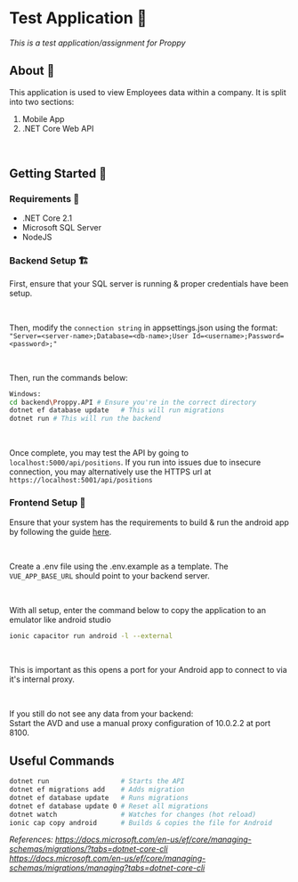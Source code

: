 # Test Application 📝

_This is a test application/assignment for Proppy_

## About 🤔

This application is used to view Employees data within a company. It is split into two sections: <br>

1. Mobile App
2. .NET Core Web API

<br>

## Getting Started 🏃

### Requirements 🚩

- .NET Core 2.1
- Microsoft SQL Server
- NodeJS

### Backend Setup 🏗️

First, ensure that your SQL server is running & proper credentials have been setup.

<br>

Then, modify the `connection string` in appsettings.json using the format: <br>
`"Server=<server-name>;Database=<db-name>;User Id=<username>;Password=<password>;"`

<br>

Then, run the commands below:

```bash
Windows:
cd backend\Proppy.API # Ensure you're in the correct directory
dotnet ef database update   # This will run migrations
dotnet run # This will run the backend
```

<br>

Once complete, you may test the API by going to `localhost:5000/api/positions`. If you run into issues due to insecure connection, you may alternatively use the HTTPS url at `https://localhost:5001/api/positions`

### Frontend Setup 📱

Ensure that your system has the requirements to build & run the android app by following the guide [here](https://ionicframework.com/docs/developing/android).

<br>

Create a .env file using the .env.example as a template. The `VUE_APP_BASE_URL` should point to your backend server.

<br>

With all setup, enter the command below to copy the application to an emulator like android studio

```bash
ionic capacitor run android -l --external
```

<br>

This is important as this opens a port for your Android app to connect to via it's internal proxy.

<br>

If you still do not see any data from your backend: <br>
Sstart the AVD and use a manual proxy configuration of 10.0.2.2 at port 8100.

## Useful Commands

```bash
dotnet run                  # Starts the API
dotnet ef migrations add    # Adds migration
dotnet ef database update   # Runs migrations
dotnet ef database update 0 # Reset all migrations
dotnet watch                # Watches for changes (hot reload)
ionic cap copy android      # Builds & copies the file for Android
```

_References: https://docs.microsoft.com/en-us/ef/core/managing-schemas/migrations/?tabs=dotnet-core-cli_ <br>
*https://docs.microsoft.com/en-us/ef/core/managing-schemas/migrations/managing?tabs=dotnet-core-cli*
